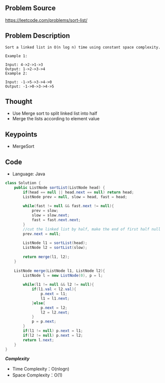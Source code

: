 ## Problem Source
https://leetcode.com/problems/sort-list/

## Problem Description
```
Sort a linked list in O(n log n) time using constant space complexity.

Example 1:

Input: 4->2->1->3
Output: 1->2->3->4
Example 2:

Input: -1->5->3->4->0
Output: -1->0->3->4->5
```

## Thought
- Use Merge sort to split linked list into half
- Merge the lists according to element value

## Keypoints
- MergeSort


## Code
* Language: Java

```Java
class Solution {
    public ListNode sortList(ListNode head) {
        if(head == null || head.next == null) return head;
        ListNode prev = null, slow = head, fast = head;
        
        while(fast != null && fast.next != null){
            prev = slow;
            slow = slow.next;
            fast = fast.next.next;
        }
        //cut the linked list by half, make the end of first half null
        prev.next = null;
        
        ListNode l1 = sortList(head);
        ListNode l2 = sortList(slow);
        
        return merge(l1, l2);
    }
    
    ListNode merge(ListNode l1, ListNode l2){
        ListNode l = new ListNode(0), p = l;
        
        while(l1 != null && l2 != null){
            if(l1.val < l2.val){
                p.next = l1;
                l1 = l1.next;
            }else{
                p.next = l2;
                l2 = l2.next;
            }
            p = p.next;
        }
        if(l1 != null) p.next = l1;
        if(l2 != null) p.next = l2;
        return l.next;
    }
}
```

***Complexity***

- Time Complexity：O(nlogn)
- Space Complexity：O(1)
